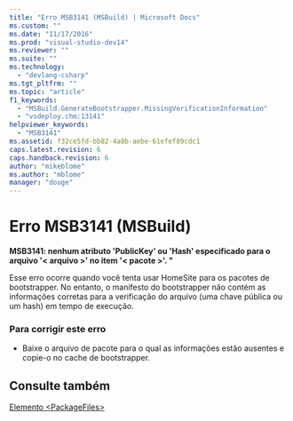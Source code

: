 ```yaml
---
title: "Erro MSB3141 (MSBuild) | Microsoft Docs"
ms.custom: ""
ms.date: "11/17/2016"
ms.prod: "visual-studio-dev14"
ms.reviewer: ""
ms.suite: ""
ms.technology: 
  - "devlang-csharp"
ms.tgt_pltfrm: ""
ms.topic: "article"
f1_keywords: 
  - "MSBuild.GenerateBootstrapper.MissingVerificationInformation"
  - "vsdeploy.chm:13141"
helpviewer_keywords: 
  - "MSB3141"
ms.assetid: f32ce5fd-bb82-4a8b-aebe-61efef89cdc1
caps.latest.revision: 6
caps.handback.revision: 6
author: "mikeblome"
ms.author: "mblome"
manager: "douge"
---
```

# Erro MSB3141 (MSBuild)
**MSB3141: nenhum atributo 'PublicKey' ou 'Hash' especificado para o arquivo '\< arquivo \>' no item '\< pacote \>'. "**  
  
 Esse erro ocorre quando você tenta usar HomeSite para os pacotes de bootstrapper. No entanto, o manifesto do bootstrapper não contém as informações corretas para a verificação do arquivo \(uma chave pública ou um hash\) em tempo de execução.  
  
### Para corrigir este erro  
  
-   Baixe o arquivo de pacote para o qual as informações estão ausentes e copie\-o no cache de bootstrapper.  
  
## Consulte também  
 [Elemento \<PackageFiles\>](../Topic/%3CPackageFiles%3E%20Element%20\(Bootstrapper\).md)